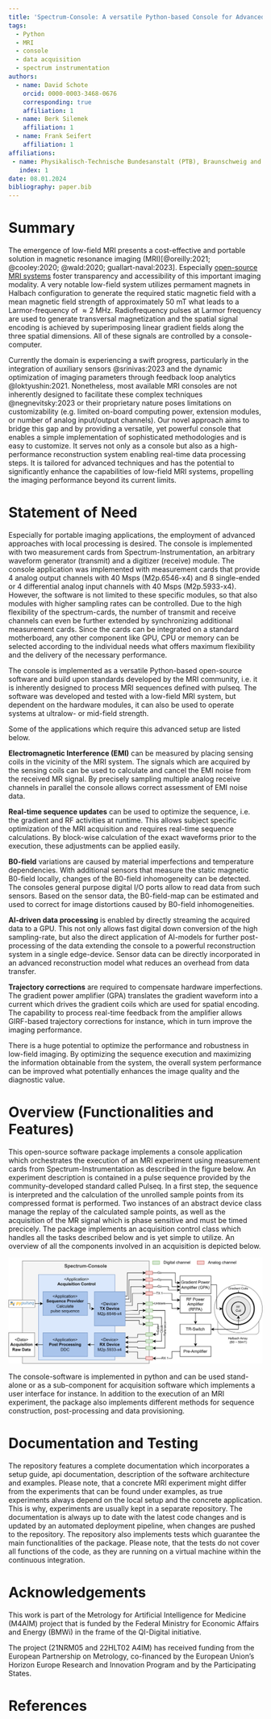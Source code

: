 ```yaml
---
title: 'Spectrum-Console: A versatile Python-based Console for Advanced Low-Field MRI'
tags:
  - Python
  - MRI
  - console
  - data acquisition
  - spectrum instrumentation
authors:
  - name: David Schote
    orcid: 0000-0003-3468-0676
    corresponding: true
    affiliation: 1
  - name: Berk Silemek
    affiliation: 1
  - name: Frank Seifert
    affiliation: 1
affiliations:
 - name: Physikalisch-Technische Bundesanstalt (PTB), Braunschweig and Berlin, Germany
   index: 1
date: 08.01.2024
bibliography: paper.bib
---
```


# Summary

The emergence of low-field MRI presents a cost-effective and portable solution in magnetic resonance imaging (MRI)[@oreilly:2021; @cooley:2020; @wald:2020; guallart-naval:2023]. Especially [open-source MRI systems](https://www.opensourceimaging.org/2023/01/09/first-open-source-mri-scanner-presented-the-osii-one/) foster transparency and accessibility of this important imaging modality. A very notable low-field system utilizes permament magnets in Halbach configuration to generate the required static magnetic field with a mean magnetic field strength of approximately 50 mT what leads to a Larmor-frequency of $\approx 2 \; \text{MHz}$. Radiofrequency pulses at Larmor frequency are used to generate transversal magnetization and the spatial signal encoding is achieved by superimposing linear gradient fields along the three spatial dimensions. All of these signals are controlled by a console-computer.

Currently the domain is experiencing a swift progress, particularly in the integration of auxiliary sensors @srinivas:2023 and the dynamic optimization of imaging parameters through feedback loop analytics @loktyushin:2021. Nonetheless, most available MRI consoles are not inherently designed to facilitate these complex techniques @negnevitsky:2023 or their proprietary nature poses limitations on customizability (e.g. limited on-board computing power, extension modules, or number of analog input/output channels). Our novel approach aims to bridge this gap and by providing a versatile, yet powerful console that enables a simple implementation of sophisticated methodologies and is easy to customize. It serves not only as a console but also as a high-performance reconstruction system enabling real-time data processing steps. It is tailored for advanced techniques and has the potential to significantly enhance the capabilities of low-field MRI systems, propelling the imaging performance beyond its current limits.


# Statement of Need

Especially for portable imaging applications, the employment of advanced approaches with local processing is desired. The console is implemented with two measurement cards from Spectrum-Instrumentation, an arbitrary waveform generator (transmit) and a digitizer (receive) module. The console application was implemented with measurement cards that provide 4 analog output channels with 40 Msps (M2p.6546-x4) and 8 single-ended or 4 differential analog input channels with 40 Msps (M2p.5933-x4).
However, the software is not limited to these specific modules, so that also modules with higher sampling rates can be controlled. Due to the high flexibility of the spectrum-cards, the number of transmit and receive channels can even be further extended by synchronizing additional measurement cards. Since the cards can be integrated on a standard motherboard, any other component like GPU, CPU or memory can be selected according to the individual needs what offers maximum flexibility and the delivery of the necessary performance.

The console is implemented as a versatile Python-based open-source software and build upon standards developed by the MRI community, i.e. it is inherently designed to process MRI sequences defined with pulseq. The software was developed and tested with a low-field MRI system, but dependent on the hardware modules, it can also be used to operate systems at ultralow- or mid-field strength.

Some of the applications which require this advanced setup are listed below.

**Electromagnetic Interference (EMI)** can be measured by placing sensing coils in the vicinity of the MRI system. The signals which are acquired by the sensing coils can be used to calculate and cancel the EMI noise from the received MR signal. By precisely sampling multiple analog receive channels in parallel the console allows correct assessment of EMI noise data.

**Real-time sequence updates** can be used to optimize the sequence, i.e. the gradient and RF activities at runtime. This allows subject specific optimization of the MRI acquisition and requires real-time sequence calculations. By block-wise calculation of the exact waveforms prior to the execution, these adjustments can be applied easily.

**B0-field** variations are caused by material imperfections and temperature dependencies. With additional sensors that measure the static magnetic B0-field locally, changes of the B0-field inhomogeneity can be detected. The consoles general purpose digital I/O ports allow to read data from such sensors. Based on the sensor data, the B0-field-map can be estimated and used to correct for image distortions caused by B0-field inhomogeneities.

**AI-driven data processing** is enabled by directly streaming the acquired data to a GPU. This not only allows fast digital down conversion of the high sampling-rate, but also the direct application of AI-models for further post-processing of the data extending the console to a powerful reconstruction system in a single edge-device. Sensor data can be directly incorporated in an advanced reconstruction model what reduces an overhead from data transfer.

**Trajectory corrections** are required to compensate hardware imperfections. The gradient power amplifier (GPA) translates the gradient waveform into a current which drives the gradient coils which are used for spatial encoding. The capability to process real-time feedback from the amplifier allows GIRF-based trajectory corrections for instance, which in turn improve the imaging performance.

There is a huge potential to optimize the performance and robustness in low-field imaging. By optimizing the sequence execution and maximizing the information obtainable from the system, the overall system performance can be improved what potentially enhances the image quality and the diagnostic value.

# Overview (Functionalities and Features)

This open-source software package implements a console application which orchestrates the execution of an MRI experiment using measurement cards from Spectrum-Instrumentation as described in the figure below.
An experiment description is contained in a pulse sequence provided by the community-developed standard called Pulseq.
In a first step, the sequence is interpreted and the calculation of the unrolled sample points from its compressed format is performed.
Two instances of an abstract device class manage the replay of the calculated sample points, as well as the acquisition of the MR signal which is phase sensitive and must be timed precicely. The package implements an acquisition control class which handles all the tasks described below and is yet simple to utilize. An overview of all the components involved in an acquisition is depicted below.

![Overview of the MRI system, which performs an image acquisition based on a given pulseq file; The calculated sequence is replayed by spectrum-instrumentation measurement cards, which control gradient and RF signals; Up to 8 channels can be configured for data acquisition, the sampled data is down-converted and provided as numpy array.\label{fig:overview}](/docs/source/_figures/system_components.png)

The console-software is implemented in python and can be used stand-alone or as a sub-component for acquisition software which implements a user interface for instance. In addition to the execution of an MRI experiment, the package also implements different methods for sequence construction, post-processing and data provisioning.


# Documentation and Testing

The repository features a complete documentation which incorporates a setup guide, api documentation, description of the software architecture and examples. Please note, that a concrete MRI experiment might differ from the experiments that can be found under examples, as true experiments always depend on the local setup and the concrete application. This is why, experiments are usually kept in a separate repository. The documentation is always up to date with the latest code changes and is updated by an automated deployment pipeline, when changes are pushed to the repository. The repository also implements tests which guarantee the main functionalities of the package. Please note, that the tests do not cover all functions of the code, as they are running on a virtual machine within the continuous integration.

# Acknowledgements

This work is part of the Metrology for Artificial Intelligence for Medicine (M4AIM) project that is funded by the Federal Ministry for Economic Affairs and Energy (BMWi) in the frame of the QI-Digital initiative.

The project (21NRM05 and 22HLT02 A4IM) has received funding from the European Partnership on Metrology, co-financed by the European Union’s Horizon Europe Research and Innovation Program and by the Participating States.


# References